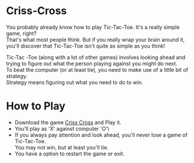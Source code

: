 # Criss-Cross	
You probably already know how to play Tic-Tac-Toe. It's a really simple game, right?<br> That's what most people think. But if you really wrap your brain around it,<br> you'll discover that Tic-Tac-Toe isn't quite as simple as you think!

Tic-Tac -Toe (along with a lot of other games) involves looking ahead and trying to figure out what the person playing against you might do next.<br>
To beat the computer (or at least tie), you need to make use of a little bit of strategy.<br> Strategy means figuring out what you need to do to win.


# How to Play
* Download the game [Criss Cross](https://filebin.net/gqblmrsk34c9zl7q) and Play it. 
* You'll play as 'X' against computer 'O'\
* If you always pay attention and look ahead, you'll never lose a game of Tic-Tac-Toe.<br> You may not win, but at least you'll tie.
* You have a option to restart the game or exit.
